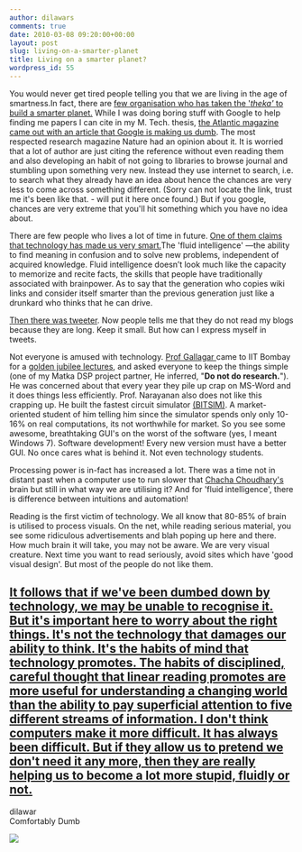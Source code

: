 ```yaml
---
author: dilawars
comments: true
date: 2010-03-08 09:20:00+00:00
layout: post
slug: living-on-a-smarter-planet
title: Living on a smarter planet?
wordpress_id: 55
---
```


You would never get tired people telling you that we are living in the age of smartness.In fact, there are [few organisation who has taken the '](http://www.blogger.com/goog_1268022197415)_[theka' ](http://www.blogger.com/goog_1268022197415)_[ to build a smarter planet.](http://www-07.ibm.com/ibm/ideasfromibm/in/smarterplanet/?ca=apin_smartplanet_2009025&me=psearch&met=google&re=smart_planet&s_tact=initwh001&cm_mmc=apin_smartplanet_2009025-initwh001-_-k-_-google-_-smart_planet) While I was doing boring stuff with Google to help finding me papers I can cite in my M. Tech. thesis, [the Atlantic magazine came out with an article that Google is making us dumb](http://www.theatlantic.com/magazine/archive/2008/07/is-google-making-us-stupid/6868/). The most respected research magazine Nature had an opinion about it. It is worried that a lot of author are just citing the reference without even reading them and also developing an habit of not going to libraries to browse journal and stumbling upon something very new. Instead they use internet to search, i.e. to search what they already have an idea about hence the chances are very less to come across something different. (Sorry can not locate the link, trust me it's been like that. - will put it here once found.) But if you google, chances are very extreme that you'll hit something which you have no idea about.  
  
  
There are few people who lives a lot of time in future. [One of them claims that technology has made us very smart.](http://www.theatlantic.com/magazine/archive/2009/07/get-smarter/7548/)The 'fluid intelligence' —the ability to find meaning in confusion and to solve new problems, independent of acquired knowledge. Fluid intelligence doesn’t look much like the capacity to memorize and recite facts, the skills that people have traditionally associated with brainpower. As to say that the generation who copies wiki links and consider itself smarter than the previous generation just like a drunkard who thinks that he can drive.  
  
  
[Then there was tweeter](http://dilawarsays.blogspot.com/2010/02/tweet-it-down.html). Now people tells me that they do not read my blogs because they are long. Keep it small. But how can I express myself in tweets.  
  
  
Not everyone is amused with technology. [Prof Gallagar ](http://www.rle.mit.edu/rgallager/)came to IIT Bombay for a [golden jubilee lectures](http://gjubilee.iitb.ac.in/IITGoldenHome.do), and asked everyone to keep the things simple (one of my Matka DSP project partner, He inferred, "__Do not do research.__"). He was concerned about that every year they pile up crap on MS-Word and it does things less efficiently. Prof. Narayanan also does not like this crapping up. He built the fastest circuit simulator [(BITSIM)](http://www.ee.iitb.ac.in/vlsi/wb/pages/slides/networkanalysis_hn.pdf). A market-oriented student of him telling him since the simulator spends only only 10-16% on real computations, its not worthwhile for market. So you see some awesome, breathtaking GUI's on the worst of the software (yes, I meant Windows 7). Software development! Every new version must have a better GUI. No once cares what is behind it. Not even technology students.  
  


Processing power is in-fact has increased a lot. There was a time not in distant past when a computer use to run slower that [Chacha Choudhary's ](http://en.wikipedia.org/wiki/Chacha_Chaudhary)brain but still in what way we are utilising it? And for 'fluid intelligence', there is difference between intuitions and automation!  
  
Reading is the first victim of technology. We all know that 80-85% of brain is utilised to process visuals. On the net, while reading serious material, you see some ridiculous advertisements and blah poping up here and there. How much brain it will take, you may not be aware. We are very visual creature. Next time you want to read seriously, avoid  sites which have 'good visual design'. But most of the people do not like them.  
  
[It follows that if we've been dumbed down by technology, we may be unable to recognise it. But it's important here to worry about the right things. It's not the technology that damages our ability to think. It's the habits of mind that technology promotes. The habits of disciplined, careful thought that linear reading promotes are more useful for understanding a changing world than the ability to pay superficial attention to five different streams of information. I don't think computers make it more difficult. It has always been difficult. But if they allow us to pretend we don't need it any more, then they are really helping us to become a lot more stupid, fluidly or not. ](http://www.guardian.co.uk/technology/2009/jul/01/read-me-first-google-intelligence)  
--  
dilawar  
Comfortably Dumb

![](https://blogger.googleusercontent.com/tracker/3794193585985230867-2923208644708109929?l=dilawarsays.blogspot.com)
